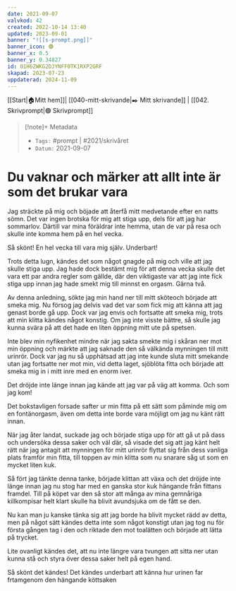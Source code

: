 ```yaml
---
date: 2021-09-07
valvkod: 42
created: 2022-10-14 13:40
updated: 2023-09-01
banner: "![[s-prompt.png]]"
banner_icon: 🟢
banner_x: 0.5
banner_y: 0.34827
id: 01H6ZWKG2DJYNFF0TK1RXP2GRF
skapad: 2023-07-23
uppdaterad: 2024-11-09
---
```

[[Start|🏠Mitt hem]]| [[040-mitt-skrivande|✒️ Mitt skrivande]] | [[042. Skrivprompt|🟢 Skrivprompt]]
> [!note]+ Metadata
> * `Tags:`  #prompt | #2021/skrivåret 
> * `Datum:`  2021-09-07

# Du vaknar och märker att allt inte är som det brukar vara

Jag sträckte på mig och böjade att återfå mitt medvetande efter en natts sömn. Det var ingen brotska för mig att stiga upp, dels för att jag har sommarlov. Därtill var mina föräldrar inte hemma, utan de var på resa och skulle inte komma hem på en hel vecka.

Så skönt! En hel vecka till vara mig själv. Underbart!

Trots detta lugn, kändes det som något gnagde på mig och ville att jag skulle stiga upp. Jag hade dock bestämt mig för att denna vecka skulle det vara ett par andra regler som gällde, där den viktigaste var att jag inte fick stiga upp innan jag hade smekt mig till minnst en orgasm. Gärna två.

Av denna anledning,  sökte jag min hand ner till mitt sköteoch började att smeka mig. Nu försog jag delvis vad det var som fick mig att känna att jag genast borde gå upp. Dock var jag envis och fortsatte att smeka mig, trots att min klitta kändes något konstig. Om jag inte visste bättre, så skulle jag kunna svära på att det hade en liten öppning mitt ute på spetsen.

Inte blev min nyfikenhet mindre när jag sakta smekte mig i skåran ner mot min öppning och märkte att jag saknade den så välkända mynningen till mitt urinrör. Dock var jag nu så upphätsad att jag inte kunde sluta mitt smekande utan jag fortsatte ner mot min, vid detta laget, sjöblöta fitta och började att smeka mig in i mitt inre med en enorm iver.

Det dröjde inte länge innan jag kände att jag var på väg att komma. Och som jag kom!

Det bokstavligen forsade safter ur min fitta på ett sätt som påminde mig om en fontänorgasm, även om detta inte borde vara möjligt om jag nu känt rätt innan.

När jag åter landat, suckade jag och började stiga upp för att gå ut på dass och undersöka dessa saker och väl där, så visade det sig att jag känt helt rätt när jag antagit att mynningen för mitt urinrör flyttat sig från dess vanliga plats framför min fitta, till toppen av min klitta som nu snarare såg ut som en mycket liten kuk.

Så fört jag tänkte denna tanke, började klittan att växa och det dröjde inte länge innan jag nu stog har med en ganska stor kuk hängande från fittans framdel. Till på köpet var den så stor att många av mina gemnåriga killkompisar helt klart skulle ha blivit avundsjuka om de fått se den.

Nu kan man ju kanske tänka sig att jag borde ha blivit mycket rädd av detta, men på något sätt kändes detta inte som något konstigt utan jag tog nu för första gången tag i den och riktade den mot toalätten och började  att lätta på trycket.

Lite ovanligt kändes det, att nu inte längre vara tvungen att sitta ner utan kunna stå och styra över dessa saker helt på egen hand.

Så skönt det kändes! Det kändes underbart att känna hur urinen far frtamgenom den hängande köttsaken